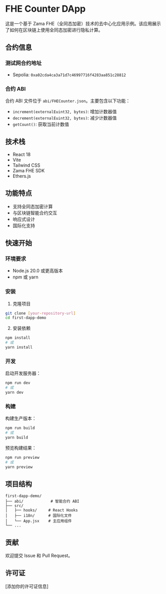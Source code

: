 # FHE Counter DApp

这是一个基于 Zama FHE（全同态加密）技术的去中心化应用示例。该应用展示了如何在区块链上使用全同态加密进行隐私计算。

## 合约信息

### 测试网合约地址

- Sepolia: `0xa02cda4ca3a71d7c46997716f4283aa851c28812`

### 合约 ABI

合约 ABI 文件位于 `abi/FHECounter.json`。主要包含以下功能：

- `increment(externalEuint32, bytes)`: 增加计数器值
- `decrement(externalEuint32, bytes)`: 减少计数器值
- `getCount()`: 获取当前计数值

## 技术栈

- React 18
- Vite
- Tailwind CSS
- Zama FHE SDK
- Ethers.js

## 功能特点

- 支持全同态加密计算
- 与区块链智能合约交互
- 响应式设计
- 国际化支持

## 快速开始

### 环境要求

- Node.js 20.0 或更高版本
- npm 或 yarn

### 安装

1. 克隆项目

```bash
git clone [your-repository-url]
cd first-dapp-demo
```

2. 安装依赖

```bash
npm install
# 或
yarn install
```

### 开发

启动开发服务器：

```bash
npm run dev
# 或
yarn dev
```

### 构建

构建生产版本：

```bash
npm run build
# 或
yarn build
```

预览构建结果：

```bash
npm run preview
# 或
yarn preview
```

## 项目结构

```
first-dapp-demo/
├── abi/            # 智能合约 ABI
├── src/
│   ├── hooks/     # React Hooks
│   ├── i18n/      # 国际化文件
│   └── App.jsx    # 主应用组件
└── ...
```

## 贡献

欢迎提交 Issue 和 Pull Request。

## 许可证

[添加你的许可证信息]
